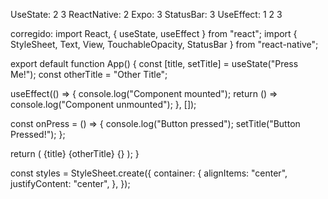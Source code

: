 UseState:
2
3
ReactNative:
2
Expo:
3
StatusBar:
3
UseEffect:
1
2
3

corregido:
import React, { useState, useEffect } from "react";
import { StyleSheet, Text, View, TouchableOpacity, StatusBar } from "react-native";

export default function App() {
  const [title, setTitle] = useState("Press Me!");
  const otherTitle = "Other Title";

  useEffect(() => {
    console.log("Component mounted");
    return () => console.log("Component unmounted");
  }, []);

  const onPress = () => {
    console.log("Button pressed");
    setTitle("Button Pressed!");
  };

  return (
    <View style={styles.container}>
      <Text style={styles.titleText}>{title}</Text>
      <TouchableOpacity onPress={onPress}>
        <Text>{otherTitle}</Text>
      </TouchableOpacity>
      {}
      <StatusBar barStyle="default" />
    </View>
  );
}


const styles = StyleSheet.create({
  container: {
    alignItems: "center",
    justifyContent: "center",
  },
});
